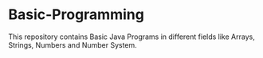# Basic-Programming
This repository contains Basic Java Programs in different fields like Arrays, Strings, Numbers and Number System.
